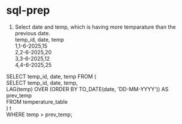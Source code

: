 # sql-prep


1. Select date and temp, which is having more temparature than the previous date.\
temp_id, date, temp\
1,1-6-2025,15\
2,2-6-2025,20\
3,3-6-2025,12\
4,4-6-2025,25

SELECT 
    temp_id,
    date,
    temp
FROM (\
    SELECT 
        temp_id,
        date,
        temp,\
        LAG(temp) OVER (ORDER BY TO_DATE(date, 'DD-MM-YYYY')) AS prev_temp\
    FROM temperature_table\
) t\
WHERE temp > prev_temp;
